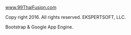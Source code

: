 www.99ThaiFusion.com

Copy right 2016. All rights reserved. EKSPERTSOFT, LLC.

Bootstrap & Google App Engine.

